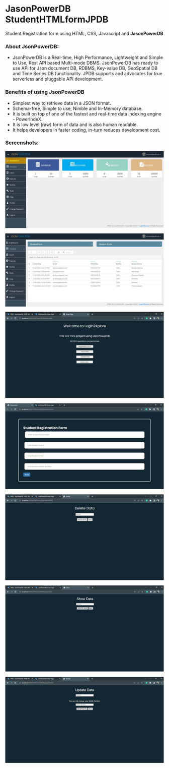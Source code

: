 # JasonPowerDB StudentHTMLformJPDB
Student Registration form using HTML, CSS, Javascript and **JasonPowerDB**

### About JsonPowerDB:
- JsonPowerDB is a Real-time, High Performance, Lightweight and Simple to Use, Rest API based Multi-mode DBMS. JsonPowerDB has ready to use API for Json document DB, RDBMS, Key-value DB, GeoSpatial DB and Time Series DB functionality. JPDB supports and advocates for true serverless and pluggable API development.

### Benefits of using JsonPowerDB
- Simplest way to retrieve data in a JSON format.
- Schema-free, Simple to use, Nimble and In-Memory database.
- It is built on top of one of the fastest and real-time data indexing engine - PowerIndeX.
- It is low level (raw) form of data and is also human readable.
- It helps developers in faster coding, in-turn reduces development cost.

### Screenshots:

![Dashboard](https://github.com/imrosun/StudentHTMLformJPDB/blob/9ee8588a107de2d3c13ce9a6a56b67ba3a6c6e54/Screenshots/Dashboard.jpg)

![Dashboard](https://github.com/imrosun/StudentHTMLformJPDB/blob/262cd26abc945ccc6622c3858e3425cd175e91f9/Screenshots/VisualizeDatabase.jpg)

![Dashboard](https://github.com/imrosun/StudentHTMLformJPDB/blob/1996d8955ea16ff48a55034ff861eaeb0c03252c/Screenshots/Home.jpg)

![Dashboard](https://github.com/imrosun/StudentHTMLformJPDB/blob/262cd26abc945ccc6622c3858e3425cd175e91f9/Screenshots/StudentRegistration.jpg)

![Dashboard](https://github.com/imrosun/StudentHTMLformJPDB/blob/1996d8955ea16ff48a55034ff861eaeb0c03252c/Screenshots/Delete.jpg)

![Dashboard](https://github.com/imrosun/StudentHTMLformJPDB/blob/1996d8955ea16ff48a55034ff861eaeb0c03252c/Screenshots/Show.jpg)

![Dashboard](https://github.com/imrosun/StudentHTMLformJPDB/blob/1996d8955ea16ff48a55034ff861eaeb0c03252c/Screenshots/Update.jpg)
